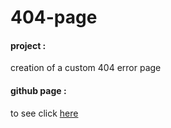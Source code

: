 # 404-page

#### project :

creation of a custom 404 error page

#### github page :

to see click [here](https://osimers1.github.io/404-page)
